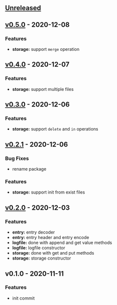 <a name="unreleased"></a>
## [Unreleased]


<a name="v0.5.0"></a>
## [v0.5.0] - 2020-12-08
### Features
- **storage:** support `merge` operation


<a name="v0.4.0"></a>
## [v0.4.0] - 2020-12-07
### Features
- **storage:** support multiple files


<a name="v0.3.0"></a>
## [v0.3.0] - 2020-12-06
### Features
- **storage:** support `delete` and `in` operations


<a name="v0.2.1"></a>
## [v0.2.1] - 2020-12-06
### Bug Fixes
- rename package

### Features
- **storage:** support init from exist files


<a name="v0.2.0"></a>
## [v0.2.0] - 2020-12-03
### Features
- **entry:** entry decoder
- **entry:** entry header and entry encode
- **logfile:** done with append and get value methods
- **logfile:** logfile constructor
- **storage:** done with get and put methods
- **storage:** storage constructor


<a name="v0.1.0"></a>
## v0.1.0 - 2020-11-11
### Features
- init commit


[Unreleased]: https://github.com/Huangkai1008/pycask/compare/v0.5.0...HEAD
[v0.5.0]: https://github.com/Huangkai1008/pycask/compare/v0.4.0...v0.5.0
[v0.4.0]: https://github.com/Huangkai1008/pycask/compare/v0.3.0...v0.4.0
[v0.3.0]: https://github.com/Huangkai1008/pycask/compare/v0.2.1...v0.3.0
[v0.2.1]: https://github.com/Huangkai1008/pycask/compare/v0.2.0...v0.2.1
[v0.2.0]: https://github.com/Huangkai1008/pycask/compare/v0.1.0...v0.2.0
